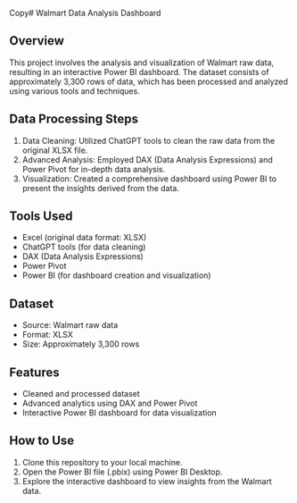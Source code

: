 Copy# Walmart Data Analysis Dashboard

## Overview
This project involves the analysis and visualization of Walmart raw data, resulting in an interactive Power BI dashboard. The dataset consists of approximately 3,300 rows of data, which has been processed and analyzed using various tools and techniques.

## Data Processing Steps
1. Data Cleaning: Utilized ChatGPT tools to clean the raw data from the original XLSX file.
2. Advanced Analysis: Employed DAX (Data Analysis Expressions) and Power Pivot for in-depth data analysis.
3. Visualization: Created a comprehensive dashboard using Power BI to present the insights derived from the data.

## Tools Used
- Excel (original data format: XLSX)
- ChatGPT tools (for data cleaning)
- DAX (Data Analysis Expressions)
- Power Pivot
- Power BI (for dashboard creation and visualization)

## Dataset
- Source: Walmart raw data
- Format: XLSX
- Size: Approximately 3,300 rows

## Features
- Cleaned and processed dataset
- Advanced analytics using DAX and Power Pivot
- Interactive Power BI dashboard for data visualization

## How to Use
1. Clone this repository to your local machine.
2. Open the Power BI file (.pbix) using Power BI Desktop.
3. Explore the interactive dashboard to view insights from the Walmart data.
